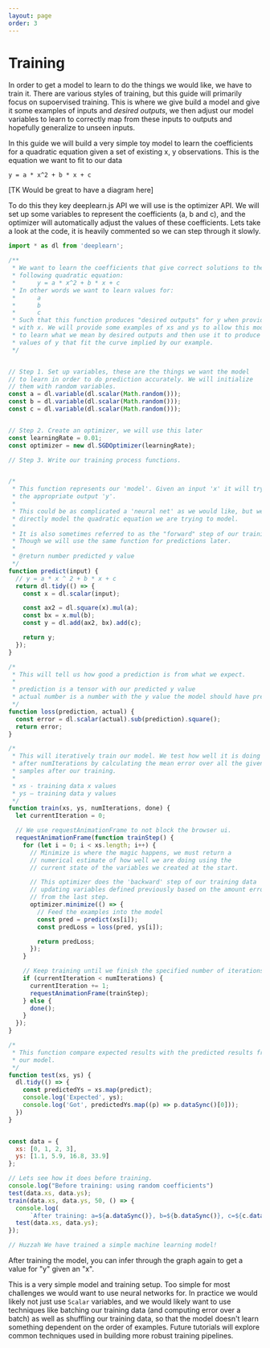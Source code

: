 ```yaml
---
layout: page
order: 3
---
```

# Training

In order to get a model to learn to do the things we would like, we have to train it. There are various styles of training, but this guide will primarily focus on supoervised training. This is where we give build a model and give it some examples of inputs and _desired outputs_, we then adjust our model variables to learn to correctly map from these inputs to outputs and hopefully generalize to unseen inputs.

In this guide we will build a very simple toy model to learn the coefficients for a quadratic equation given a set of existing x, y observations. This is the equation we want to fit to our data

```
y = a * x^2 + b * x + c
```

[TK Would be great to have a diagram here]

To do this they key deeplearn.js API we will use is the optimizer API. We will set up some variables to represent the coefficients (a, b and c), and the optimizer will automatically adjust the values of these coefficients. Lets take a look at the code, it is heavily commented so we can step through it slowly.

```js
import * as dl from 'deeplearn';

/**
 * We want to learn the coefficients that give correct solutions to the
 * following quadratic equation:
 *      y = a * x^2 + b * x + c
 * In other words we want to learn values for:
 *      a
 *      b
 *      c
 * Such that this function produces "desired outputs" for y when provided
 * with x. We will provide some examples of xs and ys to allow this model
 * to learn what we mean by desired outputs and then use it to produce new
 * values of y that fit the curve implied by our example.
 */


// Step 1. Set up variables, these are the things we want the model
// to learn in order to do prediction accurately. We will initialize
// them with random variables.
const a = dl.variable(dl.scalar(Math.random()));
const b = dl.variable(dl.scalar(Math.random()));
const c = dl.variable(dl.scalar(Math.random()));


// Step 2. Create an optimizer, we will use this later
const learningRate = 0.01;
const optimizer = new dl.SGDOptimizer(learningRate);

// Step 3. Write our training process functions.


/*
 * This function represents our 'model'. Given an input 'x' it will try and predict
 * the appropriate output 'y'.
 *
 * This could be as complicated a 'neural net' as we would like, but we can just
 * directly model the quadratic equation we are trying to model.
 *
 * It is also sometimes referred to as the "forward" step of our training process.
 * Though we will use the same function for predictions later.
 *
 * @return number predicted y value
 */
function predict(input) {
  // y = a * x ^ 2 + b * x + c
  return dl.tidy(() => {
    const x = dl.scalar(input);

    const ax2 = dl.square(x).mul(a);
    const bx = x.mul(b);
    const y = dl.add(ax2, bx).add(c);

    return y;
  });
}

/*
 * This will tell us how good a prediction is from what we expect.
 *
 * prediction is a tensor with our predicted y value
 * actual number is a number with the y value the model should have predicted
 */
function loss(prediction, actual) {
  const error = dl.scalar(actual).sub(prediction).square();
  return error;
}

/*
 * This will iteratively train our model. We test how well it is doing
 * after numIterations by calculating the mean error over all the given
 * samples after our training.
 *
 * xs - training data x values
 * ys — training data y values
 */
function train(xs, ys, numIterations, done) {
  let currentIteration = 0;

  // We use requestAnimationFrame to not block the browser ui.
  requestAnimationFrame(function trainStep() {
    for (let i = 0; i < xs.length; i++) {
      // Minimize is where the magic happens, we must return a
      // numerical estimate of how well we are doing using the
      // current state of the variables we created at the start.

      // This optimizer does the 'backward' step of our training data
      // updating variables defined previously based on the amount error
      // from the last step.
      optimizer.minimize(() => {
        // Feed the examples into the model
        const pred = predict(xs[i]);
        const predLoss = loss(pred, ys[i]);

        return predLoss;
      });
    }

    // Keep training until we finish the specified number of iterations.
    if (currentIteration < numIterations) {
      currentIteration += 1;
      requestAnimationFrame(trainStep);
    } else {
      done();
    }
  });
}

/*
 * This function compare expected results with the predicted results from
 * our model.
 */
function test(xs, ys) {
  dl.tidy(() => {
    const predictedYs = xs.map(predict);
    console.log('Expected', ys);
    console.log('Got', predictedYs.map((p) => p.dataSync()[0]));
  })
}


const data = {
  xs: [0, 1, 2, 3],
  ys: [1.1, 5.9, 16.8, 33.9]
};

// Lets see how it does before training.
console.log("Before training: using random coefficients")
test(data.xs, data.ys);
train(data.xs, data.ys, 50, () => {
  console.log(
      `After training: a=${a.dataSync()}, b=${b.dataSync()}, c=${c.dataSync()}`)
  test(data.xs, data.ys);
});

// Huzzah We have trained a simple machine learning model!
```


After training the model, you can infer through the graph again to get a
value for "y" given an "x".

This is a very simple model and training setup. Too simple for most challenges we would want to use neural networks for. In practice we would likely not just use `Scalar` variables, and we would likely want to use techniques like batching our training data (and computing error over a batch) as well as shuffling our training data, so that the model doesn't learn something dependent on the order of examples. Future tutorials will explore common techniques used in building more robust training pipelines.
